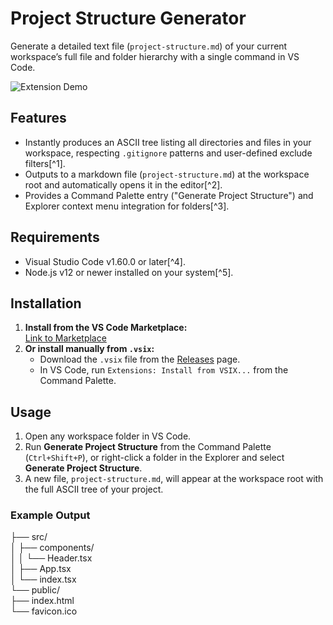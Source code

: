 # Project Structure Generator

Generate a detailed text file (`project-structure.md`) of your current workspace’s full file and folder hierarchy with a single command in VS Code.

![Extension Demo](images/demo.gif)

## Features

- Instantly produces an ASCII tree listing all directories and files in your workspace, respecting `.gitignore` patterns and user-defined exclude filters[^1].
- Outputs to a markdown file (`project-structure.md`) at the workspace root and automatically opens it in the editor[^2].
- Provides a Command Palette entry ("Generate Project Structure") and Explorer context menu integration for folders[^3].

## Requirements

- Visual Studio Code v1.60.0 or later[^4].
- Node.js v12 or newer installed on your system[^5].

## Installation

1. **Install from the VS Code Marketplace:**  
   [Link to Marketplace](https://marketplace.visualstudio.com/items?itemName=akshatsinha0.project-structure-generator-pro)
2. **Or install manually from `.vsix`:**  
   - Download the `.vsix` file from the [Releases](https://github.com/akshatsinha0/project-structure-generator.git/releases) page.  
   - In VS Code, run `Extensions: Install from VSIX...` from the Command Palette.

## Usage

1. Open any workspace folder in VS Code.  
2. Run **Generate Project Structure** from the Command Palette (`Ctrl+Shift+P`), or right-click a folder in the Explorer and select **Generate Project Structure**.  
3. A new file, `project-structure.md`, will appear at the workspace root with the full ASCII tree of your project.

### Example Output

├── src/  
│   ├── components/  
│   │   └── Header.tsx  
│   ├── App.tsx  
│   └── index.tsx  
└── public/  
    ├── index.html  
    └── favicon.ico  
